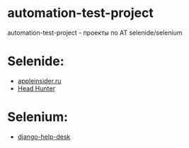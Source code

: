 # automation-test-project
automation-test-project - проекты по AT selenide/selenium

# Selenide:
* [appleinsider.ru](https://appleinsider.ru/)
* [Head Hunter](https://hh.ru/)
# Selenium:
* [django-help-desk](https://django-helpdesk-demo.herokuapp.com/)
